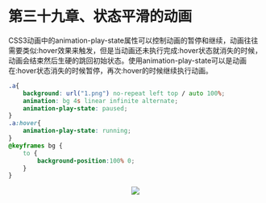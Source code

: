 # 第三十九章、状态平滑的动画
CSS3动画中的animation-play-state属性可以控制动画的暂停和继续，动画往往需要类似:hover效果来触发，但是当动画还未执行完成:hover状态就消失的时候，动画会结束然后生硬的跳回初始状态。使用animation-play-state可以是动画在:hover状态消失的时候暂停，再次:hover的时候继续执行动画。
```css
.a{
	background: url("1.png") no-repeat left top / auto 100%;
	animation: bg 4s linear infinite alternate;
	animation-play-state: paused;
}
.a:hover{
	animation-play-state: running;
}
@keyframes bg {
	to {
		background-position:100% 0;
	} 
}
```
<div align=center><img src="../../img/css-secret/39/1.gif"></div>  

